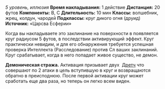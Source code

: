 *5 уровень, иллюзия*
**Время накладывания:** 1 действие
**Дистанция:** 20 футов
**Компоненты:** В, С
**Длительность:** 10 мин
**Классы:** волшебник, жрец, колдун, чародей
**Подклассы:** круг дикого огня (друид)
**Источник:** «Царсва Есферии»

Когда вы накладываете это заклинание на поверхности в появляется круг радиусом 5 футов, в последствии активирующий эффект. Круг практически невидим, и для его обнаружения требуется успешная проверка Интеллекта (Расследование) против Сл ваших заклинаний. Круг срабатывает, когда в него попадает живое существо, не демон.

**Демоническая стража.** Активация призывает двух  [Дретч](https://dnd.su/bestiary/66-dretch/) что совершают по 2 атаки в цель вступившую в круг и возвращаются обратно в преисподнюю. После первой активации круг может сработать еще два раза, но теперь он легко всем виден.